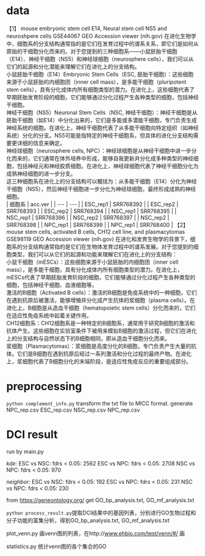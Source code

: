 # data
【1】 mouse embryonic stem cell E14, Neural stem cell NS5 and neuroshpere cells GSE44067 GEO Accession viewer (nih.gov)
在进化生物学中，细胞系的分支结构通常指的是它们在发育过程中的谱系关系，即它们是如何从原始的干细胞分化而来的。对于您提到的三种细胞系——小鼠胚胎干细胞（E14）、神经干细胞（NS5）和神经球细胞（neurosphere cells），我们可以从它们的起源和分化潜能来理解它们在进化上的分支结构。  
小鼠胚胎干细胞（E14）Embryonic Stem Cells（ESC, 胚胎干细胞）：这些细胞来源于小鼠胚胎的内细胞团（inner cell mass），是多能干细胞（pluripotent stem cells），具有分化成体内所有细胞类型的潜力。在进化上，这些细胞代表了早期胚胎发育阶段的细胞，它们能够通过分化过程产生各种类型的细胞，包括神经干细胞。  
神经干细胞（NS5）Neuronal Stem Cells（NSC, 神经干细胞）：神经干细胞是从胚胎干细胞（如E14）中分化出来的，它们是多能或多潜能干细胞，专门负责生成神经系统的细胞。在进化上，神经干细胞代表了从多能干细胞向特定组织（如神经系统）分化的分支。NS5可能是指特定的神经干细胞系，但具体的进化分支结构需要更详细的信息来确定。  
神经球细胞（neurosphere cells, NPC）：神经球细胞是从神经干细胞中进一步分化而来的，它们通常在体外培养中形成，能够自我更新并分化成多种类型的神经细胞，包括神经元和神经胶质细胞。在进化上，神经球细胞代表了神经干细胞分化为成熟神经细胞的进一步分支。  
这三种细胞系在进化上的分支结构可以概括为：从多能干细胞（E14）分化为神经干细胞（NS5），然后神经干细胞进一步分化为神经球细胞，最终形成成熟的神经细胞。  
| 细胞系 | acc.ver |
| --- | --- |
| ESC_rep1 | SRR768392 |
| ESC_rep2 | SRR768393 |
| ESC_rep2 | SRR768394 |
| NSC_rep1 | SRR768395 |
| NSC_rep1 | SRR768396 |
| NSC_rep2 | SRR768397 |
| NSC_rep2 | SRR768398 |
| NPC_rep1 | SRR768399 |
| NPC_rep1 | SRR768400 |
【2】mouse stem cells, activated B cells, CH12 cell line, and plasmacytomas GSE98119 GEO Accession viewer (nih.gov)
在进化和发育生物学的背景下，细胞系的分支结构通常指的是它们在生物体发育过程中的谱系发展。对于您提到的细胞类型，我们可以从它们的起源和功能来理解它们在进化上的分支结构：  
小鼠干细胞（mESCs）：这些细胞来源于小鼠胚胎的内细胞团（inner cell mass），是多能干细胞，具有分化成体内所有细胞类型的潜力。在进化上，mESCs代表了早期胚胎发育阶段的细胞，它们能够通过分化过程产生各种类型的细胞，包括神经干细胞、血液细胞等。  
激活的B细胞（Activated B cells）：激活的B细胞是免疫系统中的一种细胞，它们在遇到抗原后被激活，能够增殖并分化成产生抗体的浆细胞（plasma cells）。在进化上，B细胞是从造血干细胞（hematopoietic stem cells）分化而来的，它们在适应性免疫系统中起着关键作用。  
CH12细胞系：CH12细胞系是一种特定的B细胞系，通常用于研究B细胞的激活和抗体产生。这些细胞在实验室条件下被用来模拟B细胞的激活过程，但它们在进化上的分支结构与自然状态下的B细胞相同，即从造血干细胞分化而来。  
浆细胞（Plasmacytomas）：浆细胞是高度分化的B细胞，专门负责产生大量的抗体。它们是B细胞在遇到抗原后经过一系列激活和分化过程的最终产物。在进化上，浆细胞代表了B细胞分化的末端阶段，是适应性免疫反应的重要组成部分。

# preprocessing
```python complement_info.py``` transform the txt file to MICC format. generate NPC_rep.csv ESC_rep.csv NSC_rep.csv NPC_rep.csv

# DCI result
run by main.py  

*kde:*
ESC vs NSC: fdrs < 0.05: 2562
ESC vs NPC: fdrs < 0.05: 2708
NSC vs NPC: fdrs < 0.05: 970

*neighbor:*
ESC vs NSC: fdrs < 0.05: 192
ESC vs NPC: fdrs < 0.05: 231
NSC vs NPC: fdrs < 0.05: 230

from https://geneontology.org/ get GO_bp_analysis.txt, GO_mf_analysis.txt

```python process_result.py```提取DCI结果中的基因列表，分别进行GO生物过程和分子功能的富集分析，得到GO_bp_analysis.txt, GO_mf_analysis.txt

plot_venn.py 画venn图的列表，在http://www.ehbio.com/test/venn/#/ 画

statistics.py 统计venn图的各个集合的GO
